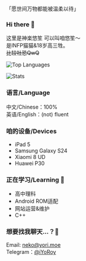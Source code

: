 「愿世间万物都能被温柔以待」

### Hi there 👋
这里是神楽悠笙 可以叫咱悠笙～   
是INFP猫猫&18岁高三牲。  
~~比较社恐QwQ~~  

![Top Languages](https://github-readme-stats.vercel.app/api/top-langs/?username=KaguraiYoRoy&theme=dark&layout=compact)  

![Stats](https://github-readme-stats.vercel.app/api?username=KaguraiYoRoy&show_icons=true&theme=dark&count_private=true)

### 语言/Language
中文/Chinese：100%    
英语/English：(not) fluent

### 咱的设备/Devices
* iPad 5
* Samsung Galaxy S24
* Xiaomi 8 UD
* Huawei P30

### 正在学习/Learning 🌱
* 高中理科
* Android ROM适配
* 网站运营&维护
* C++



### 想要找我聊天...？💬
Email: [neko@yori.moe](mailto:neko@yori.moe)  
Telegram：[@iYoRoy](https://t.me/iYoRoy)  

<!--
**KaguraiYoRoy/KaguraiYoRoy** is a ✨ _special_ ✨ repository because its `README.md` (this file) appears on your GitHub profile.

Here are some ideas to get you started:

- 🔭 I’m currently working on ...
- 🌱 I’m currently learning ...
- 👯 I’m looking to collaborate on ...
- 🤔 I’m looking for help with ...
- 💬 Ask me about ...
- 📫 How to reach me: ...
- 😄 Pronouns: ...
- ⚡ Fun fact: ...
-->

